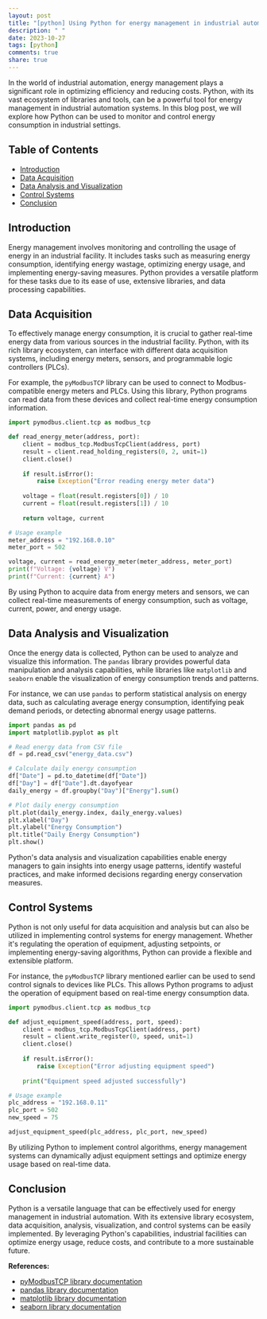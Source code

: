 ```yaml
---
layout: post
title: "[python] Using Python for energy management in industrial automation"
description: " "
date: 2023-10-27
tags: [python]
comments: true
share: true
---
```


In the world of industrial automation, energy management plays a significant role in optimizing efficiency and reducing costs. Python, with its vast ecosystem of libraries and tools, can be a powerful tool for energy management in industrial automation systems. In this blog post, we will explore how Python can be used to monitor and control energy consumption in industrial settings.

## Table of Contents
- [Introduction](#introduction)
- [Data Acquisition](#data-acquisition)
- [Data Analysis and Visualization](#data-analysis-and-visualization)
- [Control Systems](#control-systems)
- [Conclusion](#conclusion)

## Introduction<a name="introduction"></a>

Energy management involves monitoring and controlling the usage of energy in an industrial facility. It includes tasks such as measuring energy consumption, identifying energy wastage, optimizing energy usage, and implementing energy-saving measures. Python provides a versatile platform for these tasks due to its ease of use, extensive libraries, and data processing capabilities.

## Data Acquisition<a name="data-acquisition"></a>

To effectively manage energy consumption, it is crucial to gather real-time energy data from various sources in the industrial facility. Python, with its rich library ecosystem, can interface with different data acquisition systems, including energy meters, sensors, and programmable logic controllers (PLCs).

For example, the `pyModbusTCP` library can be used to connect to Modbus-compatible energy meters and PLCs. Using this library, Python programs can read data from these devices and collect real-time energy consumption information.

```python
import pymodbus.client.tcp as modbus_tcp

def read_energy_meter(address, port):
    client = modbus_tcp.ModbusTcpClient(address, port)
    result = client.read_holding_registers(0, 2, unit=1)
    client.close()
    
    if result.isError():
        raise Exception("Error reading energy meter data")
    
    voltage = float(result.registers[0]) / 10
    current = float(result.registers[1]) / 10
    
    return voltage, current

# Usage example
meter_address = "192.168.0.10"
meter_port = 502

voltage, current = read_energy_meter(meter_address, meter_port)
print(f"Voltage: {voltage} V")
print(f"Current: {current} A")
```

By using Python to acquire data from energy meters and sensors, we can collect real-time measurements of energy consumption, such as voltage, current, power, and energy usage.

## Data Analysis and Visualization<a name="data-analysis-and-visualization"></a>

Once the energy data is collected, Python can be used to analyze and visualize this information. The `pandas` library provides powerful data manipulation and analysis capabilities, while libraries like `matplotlib` and `seaborn` enable the visualization of energy consumption trends and patterns.

For instance, we can use `pandas` to perform statistical analysis on energy data, such as calculating average energy consumption, identifying peak demand periods, or detecting abnormal energy usage patterns.

```python
import pandas as pd
import matplotlib.pyplot as plt

# Read energy data from CSV file
df = pd.read_csv("energy_data.csv")

# Calculate daily energy consumption
df["Date"] = pd.to_datetime(df["Date"])
df["Day"] = df["Date"].dt.dayofyear
daily_energy = df.groupby("Day")["Energy"].sum()

# Plot daily energy consumption
plt.plot(daily_energy.index, daily_energy.values)
plt.xlabel("Day")
plt.ylabel("Energy Consumption")
plt.title("Daily Energy Consumption")
plt.show()
```

Python's data analysis and visualization capabilities enable energy managers to gain insights into energy usage patterns, identify wasteful practices, and make informed decisions regarding energy conservation measures.

## Control Systems<a name="control-systems"></a>

Python is not only useful for data acquisition and analysis but can also be utilized in implementing control systems for energy management. Whether it's regulating the operation of equipment, adjusting setpoints, or implementing energy-saving algorithms, Python can provide a flexible and extensible platform.

For instance, the `pyModbusTCP` library mentioned earlier can be used to send control signals to devices like PLCs. This allows Python programs to adjust the operation of equipment based on real-time energy consumption data.

```python
import pymodbus.client.tcp as modbus_tcp

def adjust_equipment_speed(address, port, speed):
    client = modbus_tcp.ModbusTcpClient(address, port)
    result = client.write_register(0, speed, unit=1)
    client.close()
    
    if result.isError():
        raise Exception("Error adjusting equipment speed")
    
    print("Equipment speed adjusted successfully")

# Usage example
plc_address = "192.168.0.11"
plc_port = 502
new_speed = 75

adjust_equipment_speed(plc_address, plc_port, new_speed)
```

By utilizing Python to implement control algorithms, energy management systems can dynamically adjust equipment settings and optimize energy usage based on real-time data.

## Conclusion<a name="conclusion"></a>

Python is a versatile language that can be effectively used for energy management in industrial automation. With its extensive library ecosystem, data acquisition, analysis, visualization, and control systems can be easily implemented. By leveraging Python's capabilities, industrial facilities can optimize energy usage, reduce costs, and contribute to a more sustainable future.

**References:**
- [pyModbusTCP library documentation](https://pymodbustcp.readthedocs.io/)
- [pandas library documentation](https://pandas.pydata.org/docs/)
- [matplotlib library documentation](https://matplotlib.org/stable/contents.html)
- [seaborn library documentation](https://seaborn.pydata.org/)